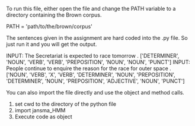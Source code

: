 To run this file, either open the file and change the PATH variable to a directory containing the Brown corpus.

PATH = 'path/to/the/brown/corpus'

The sentences given in the assignment are hard coded into the .py file. So just run it and you will get the output.

INPUT: The Secretariat is expected to race tomorrow .
['DETERMINER', 'NOUN', 'VERB', 'VERB', 'PREPOSITION', 'NOUN', 'NOUN', 'PUNCT']
INPUT: People continue to enquire the reason for the race for outer space .
['NOUN', 'VERB', 'X', 'VERB', 'DETERMINER', 'NOUN', 'PREPOSITION', 'DETERMINER', 'NOUN', 'PREPOSITION', 'ADJECTIVE', 'NOUN', 'PUNCT']

You can also import the file directly and use the object and method calls.

1. set cwd to the directory of the python file
2. import jansma_HMM
3. Execute code as object
